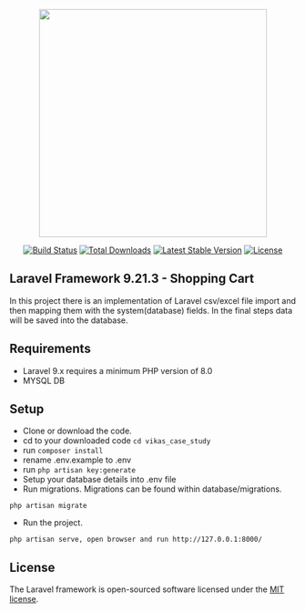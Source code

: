 <p align="center"><a href="https://laravel.com" target="_blank"><img src="https://raw.githubusercontent.com/laravel/art/master/logo-lockup/5%20SVG/2%20CMYK/1%20Full%20Color/laravel-logolockup-cmyk-red.svg" width="400"></a></p>

<p align="center">
<a href="https://travis-ci.org/laravel/framework"><img src="https://travis-ci.org/laravel/framework.svg" alt="Build Status"></a>
<a href="https://packagist.org/packages/laravel/framework"><img src="https://img.shields.io/packagist/dt/laravel/framework" alt="Total Downloads"></a>
<a href="https://packagist.org/packages/laravel/framework"><img src="https://img.shields.io/packagist/v/laravel/framework" alt="Latest Stable Version"></a>
<a href="https://packagist.org/packages/laravel/framework"><img src="https://img.shields.io/packagist/l/laravel/framework" alt="License"></a>
</p>

## Laravel Framework 9.21.3 - Shopping Cart

In this project there is an implementation of Laravel csv/excel file import and then mapping them with the system(database) fields. In the final steps data will be saved into the database.

## Requirements

- Laravel 9.x requires a minimum PHP version of 8.0
- MYSQL DB

## Setup

- Clone or download the code.
- cd to your downloaded code ```cd vikas_case_study```
- run ```composer install```
- rename .env.example to .env
- run ```php artisan key:generate```
- Setup your database details into .env file
- Run migrations. Migrations can be found within database/migrations. 
```
php artisan migrate
```
- Run the project.
```
php artisan serve, open browser and run http://127.0.0.1:8000/
```
## License

The Laravel framework is open-sourced software licensed under the [MIT license](https://opensource.org/licenses/MIT).
